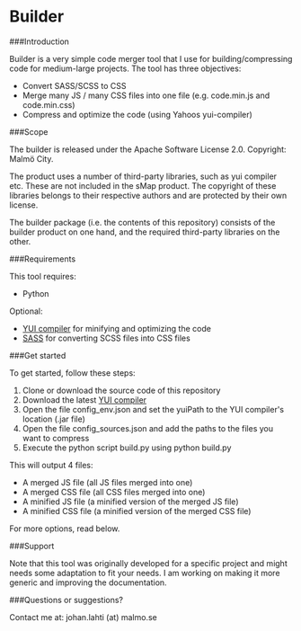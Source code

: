 Builder 
===========

###Introduction

Builder is a very simple code merger tool that I use for building/compressing code for medium-large projects.
The tool has three objectives:
- Convert SASS/SCSS to CSS
- Merge many JS / many CSS files into one file (e.g. code.min.js and code.min.css)
- Compress and optimize the code (using Yahoos yui-compiler)

###Scope

The builder is released under the Apache Software License 2.0. Copyright: Malmö City.

The product uses a number of third-party libraries, such as yui compiler etc. These are not included in the sMap product. The copyright of these libraries belongs to their respective authors and are protected by their own license.

The builder package (i.e. the contents of this repository) consists of the builder product on one hand, and the required third-party libraries on the other.

###Requirements

This tool requires:
- Python

Optional:
- [YUI compiler](https://github.com/yui/yuicompressor/releases) for minifying and optimizing the code
- [SASS](http://sass-lang.com/install) for converting SCSS files into CSS files

###Get started

To get started, follow these steps:

1. Clone or download the source code of this repository
2. Download the latest [YUI compiler](https://github.com/yui/yuicompressor/releases)
3. Open the file config_env.json and set the yuiPath to the YUI compiler's location (.jar file)
4. Open the file config_sources.json and add the paths to the files you want to compress
5. Execute the python script build.py using python build.py

This will output 4 files:
- A merged JS file (all JS files merged into one)
- A merged CSS file (all CSS files merged into one)
- A minified JS file (a minified version of the merged JS file)
- A minified CSS file (a minified version of the merged CSS file)

For more options, read below.

###Support

Note that this tool was originally developed for a specific project and might needs some adaptation to fit your needs. I am working on making it more generic and improving the documentation.

###Questions or suggestions?

Contact me at: johan.lahti (at) malmo.se
